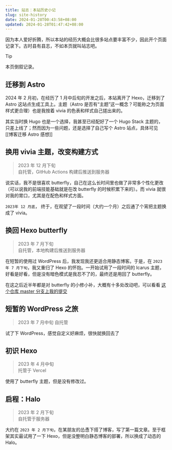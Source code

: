 ```yaml
---
title: 站志：本站历史小记
slug: site-history
date: 2024-01-28T00:43:58+08:00
updated: 2024-01-28T01:47:42+08:00
---
```


因为本人爱好折腾，所以本站的经历大概会比很多站点要丰富不少，因此开个页面记录下。古时县有县志，不如本页就叫站志吧。

<!--more-->

> [!TIP]
> 本页倒叙记录。

## 迁移到 Astro

2024 年 2 月初，在经历了 1 月中后旬的开发之后，本站离开了 Hexo，迁移到了 Astro 这站点生成工具上。主题（Astro 是否有“主题”这一概念？可能称之为页面样式更合理）也是我按着 vivia 的色表和样式自己搓出来的。

其实当时换 Hugo 也是一个选择，我甚至已经配好了一个 Hugo Stack 主题的，只差上线了；然而因为一些问题，还是选择了自己写个 Astro 站点，具体可见 [[博客迁移 Astro 感想]]

## 换用 vivia 主题，改变构建方式

> 2023 年 12 月下旬\
> 自托管，GitHub Actions 构建后推送到服务器

说实话，我不是很喜欢 butterfly，自己在这么长时间里也做了非常多个性化更改（可以说我的前端技能基础就是在改 butterfly 的时候积累下来的）。而 vivia 就很对我的胃口，尤其是在配色和样式方面。

`2023年 12 月底`， 终于，在观望了一段时间（大约一个月）之后通了个宵把主题换成了 vivia。

## 换回 Hexo butterfly

> 2023 年 7 月下旬\
> 自托管，本地构建后推送到服务器

在短暂的使用过 WordPress 后，我发现我还更适合用静态博客。于是，在 `2023 年 7 月下旬`，我又重归了 Hexo 的怀抱。一开始试用了一段时间的 Icarus 主题，好看是好看，但是没有暗色模式是我忍不了的，最终还是用回了 butterfly。

在这之后近半年都是对 butterfly 的小修小补，大概有十多处改动吧，可以看看 [这个仓库 master 分支上我的提交](https://github.com/yy4382/hexo-theme-butterfly/tree/master)

## 短暂的 WordPress 之旅

> 2023 年 7 月中旬
> 自托管

试了下 WordPress，感觉自定义好麻烦，很快就换回去了

## 初识 Hexo

> 2023 年 4 月中旬\
> 托管于 Vercel

使用了 butterfly 主题，但是没有修改过。

## 启程：Halo

> 2023 年 2 月下旬\
> 自托管于服务器

大约在 `2023 年 2 月下旬`，在某朋友的怂恿下搭了博客，写了第一篇文章。至于框架其实最试用了一下 Hexo，但是没整明白静态博客的部署，所以换成了动态的 Halo。
